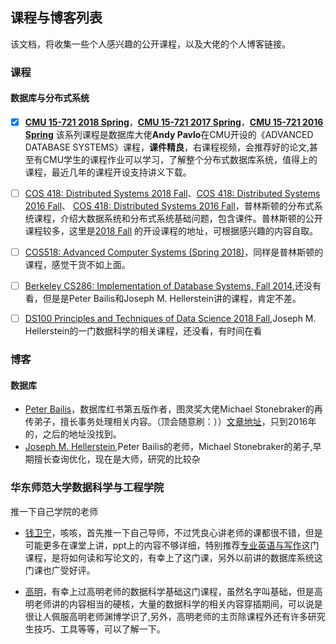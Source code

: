 

## 课程与博客列表
该文档，将收集一些个人感兴趣的公开课程，以及大佬的个人博客链接。



### 课程

#### 数据库与分布式系统
- [x] **[CMU 15-721 2018 Spring](https://15721.courses.cs.cmu.edu/spring2018/schedule.html)**，**[CMU 15-721 2017 Spring](https://15721.courses.cs.cmu.edu/spring2017/schedule.html)**，**[CMU 15-721 2016 Spring](https://15721.courses.cs.cmu.edu/spring2016/schedule.html)** 该系列课程是数据库大佬**Andy Pavlo**在CMU开设的《ADVANCED DATABASE SYSTEMS》课程，**课件精良**，右课程视频，会推荐好的论文,甚至有CMU学生的课程作业可以学习，了解整个分布式数据库系统，值得上的课程，最近几年的课程开设支持讲义下载。 


- [ ] [COS 418: Distributed Systems 2018 Fall](https://www.cs.princeton.edu/courses/archive/fall18/cos418/schedule.html)、[COS 418: Distributed Systems 2016 Fall](https://www.cs.princeton.edu/courses/archive/fall17/cos418/syllabus.html)、 [COS 418: Distributed Systems 2016 Fall](http://www.cs.princeton.edu/courses/archive/fall16/cos418/syllabus.html)，普林斯顿的分布式系统课程，介绍大数据系统和分布式系统基础问题，包含课件。普林斯顿的公开课程较多，这里是[2018 Fall](http://www.cs.princeton.edu/courses/schedule) 的开设课程的地址，可根据感兴趣的内容自取。

- [ ] [COS518: Advanced Computer Systems (Spring 2018)]()，同样是普林斯顿的课程，感觉干货不如上面。

- [ ] [Berkeley CS286: Implementation of Database Systems, Fall 2014](https://sites.google.com/site/cs286fall2014/home/reading-list),还没有看，但是是Peter Bailis和Joseph M. Hellerstein讲的课程，肯定不差。

- [ ] [DS100 Principles and Techniques of Data Science 2018 Fall](http://www.ds100.org/fa18/syllabus#lecture-week-12),Joseph M. Hellerstein的一门数据科学的相关课程，还没看，有时间在看

### 博客

#### 数据库
- [Peter Bailis](http://www.bailis.org/)，数据库红书第五版作者，图灵奖大佬Michael Stonebraker的再传弟子，擅长事务处理相关内容。（顶会随意刷：））[文章地址](http://www.bailis.org/blog/)，只到2016年的，之后的地址没找到。
- [Joseph M. Hellerstein](http://db.cs.berkeley.edu/jmh/),Peter Bailis的老师，Michael Stonebraker的弟子,早期擅长查询优化，现在是大师，研究的比较杂


### 华东师范大学数据科学与工程学院

推一下自己学院的老师

- [钱卫宁](https://wnqian.wordpress.com/)，咳咳，首先推一下自己导师，不过凭良心讲老师的课都很不错，但是可能更多在课堂上讲，ppt上的内容不够详细，特别推荐[专业英语与写作](https://wnqian.wordpress.com/teaching/professional-english-writings/)这门课程，是将如何读和写论文的，有幸上了这门课，另外以前讲的数据库系统这门课也广受好评。

- [高明](http://dase.ecnu.edu.cn/mgao/)，有幸上过高明老师的数据科学基础这门课程，虽然名字叫基础，但是高明老师讲的内容相当的硬核，大量的数据科学的相关内容穿插期间，可以说是很让人佩服高明老师渊博学识了,另外，高明老师的主页除课程外还有许多研究生技巧、工具等等，可以了解一下。



